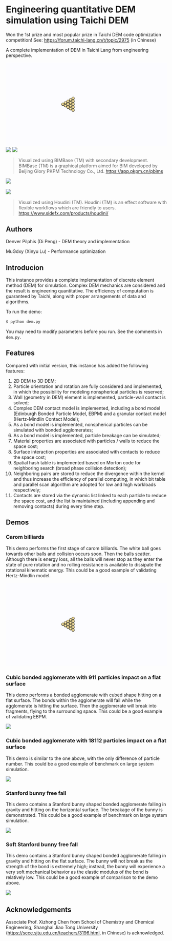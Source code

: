 # Engineering quantitative DEM simulation using Taichi DEM

Won the 1st prize and most popular prize in Taichi DEM code optimization competition! See: https://forum.taichi-lang.cn/t/topic/2975 (in Chinese)

A complete implementation of DEM in Taichi Lang from engineering perspective.

![](Demos/carom/carom.gif)
![](Demos/cube_911_particles_impact/cube_911_particles_impact.gif)
![](Demos/cube_18112_particles_impact/cube_18112_particles_impact.gif)

>Visualized using BIMBase (TM) with secondary development. BIMBase (TM) is a graphical platform aimed for BIM developed by Beijing Glory PKPM Technology Co., Ltd. https://app.pkpm.cn/pbims

![](Demos/bunny/bunny.gif)

![](Demos/soft_bunny/soft_bunny.gif)

>Visualized using Houdini (TM). Houdini (TM) is an effect software with flexible workflows which are friendly to users. https://www.sidefx.com/products/houdini/

## Authors
Denver Pilphis (Di Peng) - DEM theory and implementation

MuGdxy (Xinyu Lu) - Performance optimization

## Introducion
This instance provides a complete implementation of discrete element method (DEM) for simulation.
Complex DEM mechanics are considered and the result is engineering quantitative.
The efficiency of computation is guaranteed by Taichi, along with proper arrangements of data and algorithms.

To run the demo:

```bash
$ python dem.py
```

You may need to modify parameters before you run. See the comments in `dem.py`.

## Features
Compared with initial version, this instance has added the following features:

1.  2D DEM to 3D DEM;
2.  Particle orientation and rotation are fully considered and implemented, in which the possibility for modeling nonspherical particles is reserved;
3.  Wall (geometry in DEM) element is implemented, particle-wall contact is solved;
4.  Complex DEM contact model is implemented, including a bond model (Edinburgh Bonded Particle Model, EBPM) and a granular contact model (Hertz-Mindlin Contact Model);
5.  As a bond model is implemented, nonspherical particles can be simulated with bonded agglomerates;
6.  As a bond model is implemented, particle breakage can be simulated;
7.  Material properties are associated with particles / walls to reduce the space cost;
8.  Surface interaction properties are associated with contacts to reduce the space cost;
9.  Spatial hash table is implemented based on Morton code for neighboring search (broad phase collision
    detection);
10. Neighboring pairs are stored to reduce the divergence within the kernel and thus increase the efficiency of parallel computing, in which bit table and parallel scan algorithm are adopted for low and high workloads respectively;
11. Contacts are stored via the dynamic list linked to each particle to reduce the space cost, and the list is maintained (including appending and removing contacts) during every time step.

## Demos
### Carom billiards
This demo performs the first stage of carom billiards. The white ball goes towards other balls and collision
occurs soon. Then the balls scatter. Although there is energy loss, all the balls will never stop as they
enter the state of pure rotation and no rolling resistance is available to dissipate the rotational kinematic
energy. This could be a good example of validating Hertz-Mindlin model.

![](Demos/carom/carom.gif)

### Cubic bonded agglomerate with 911 particles impact on a flat surface
This demo performs a bonded agglomerate with cubed shape hitting on a flat surface.
The bonds within the agglomerate will fail while the agglomerate is hitting the surface.
Then the agglomerate will break into fragments, flying to the surrounding space.
This could be a good example of validating EBPM.

![](Demos/cube_911_particles_impact/cube_911_particles_impact.gif)

### Cubic bonded agglomerate with 18112 particles impact on a flat surface
This demo is similar to the one above, with the only difference of particle number.
This could be a good example of benchmark on large system simulation.

![](Demos/cube_18112_particles_impact/cube_18112_particles_impact.gif)

### Stanford bunny free fall
This demo contains a Stanford bunny shaped bonded agglomerate falling in gravity and hitting on the horizontal surface.
The breakage of the bunny is demonstrated.
This could be a good example of benchmark on large system simulation.

![](Demos/bunny/bunny.gif)

### Soft Stanford bunny free fall
This demo contains a Stanford bunny shaped bonded agglomerate falling
in gravity and hitting on the flat surface.
The bunny will not break as the strength of the bond is extremely high;
instead, the bunny will experience a very soft mechanical behavior
as the elastic modulus of the bond is relatively low.
This could be a good example of comparison to the demo above.

![](Demos/soft_bunny/soft_bunny.gif)

## Acknowledgements
Associate Prof. Xizhong Chen from School of Chemistry and Chemical Engineering,
Shanghai Jiao Tong University (https://scce.sjtu.edu.cn/teachers/3196.html, in Chinese) is acknowledged.
